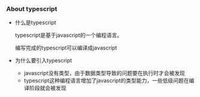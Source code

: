### About typescript

- 什么是typescript

  typescript是基于javascript的一个编程语言。

  编写完成的typescript可以编译成javascript

- 为什么要引入typescript

  - javascript没有类型，由于数据类型导致的问题要在执行时才会被发现
  - typescript这种编程语言增加了javascript的类型能力，一些低级问题在编译阶段就会被发现